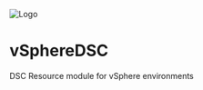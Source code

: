![Logo](http://lucd.info/wp-content/uploads/2016/06/vSphereDSC-Logo.jpg)
# vSphereDSC
DSC Resource module for vSphere environments
